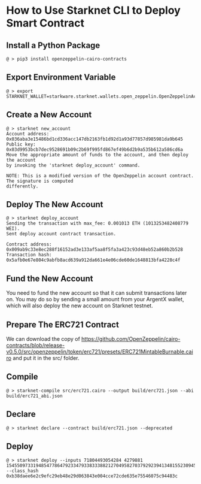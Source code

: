 # How to Use Starknet CLI to Deploy Smart Contract

## Install a Python Package

```
@ > pip3 install openzeppelin-cairo-contracts
```

## Export Environment Variable

```
@ > export STARKNET_WALLET=starkware.starknet.wallets.open_zeppelin.OpenZeppelinAccount
```
## Create a New Account

```
@ > starknet new_account
Account address: 0x036aba3e15486bd1cd336acc147db2163fb1d92d1a93d77857d985981da9b645
Public key: 0x03d9953bcb7dec9528691b09c2b69f995fd867ef49b6d2b9a535b612a586cd6a
Move the appropriate amount of funds to the account, and then deploy the account
by invoking the 'starknet deploy_account' command.

NOTE: This is a modified version of the OpenZeppelin account contract. The signature is computed
differently.
```

## Deploy The New Account

```
@ > starknet deploy_account
Sending the transaction with max_fee: 0.001013 ETH (1013253482408779 WEI).
Sent deploy account contract transaction.

Contract address: 0x009ab9c33e8ec288f16152ad3e133af5aa8f5fa3a423c93d48eb52a860b2b528
Transaction hash: 0x5afb0e67e804c9abfb8acd639a912da661e4e06cde60de1648813bfa4228c4f
```

## Fund the New Account

You need to fund the new account so that it can submit transactions later on. You may do so by sending a small amount from your ArgentX wallet, which will also deploy the new account on Starknet testnet.

## Prepare The ERC721 Contract

We can download the copy of https://github.com/OpenZeppelin/cairo-contracts/blob/release-v0.5.0/src/openzeppelin/token/erc721/presets/ERC721MintableBurnable.cairo and put it in the src/ folder.

## Compile

```
@ > starknet-compile src/erc721.cairo --output build/erc721.json --abi build/erc721_abi.json
```

## Declare

```
@ > starknet declare --contract build/erc721.json --deprecated
```

## Deploy

```
@ > starknet deploy --inputs 71804493054284 4279881 1545509733194854778647923347933833388212704958270379292394134815523094509125 --class_hash 0xb38daee6e2c9efc29eb48e29d063843e004cce72cde635e75546075c94483c
```